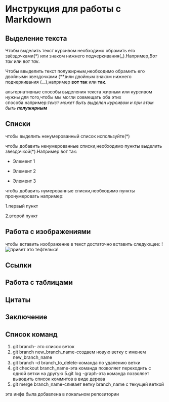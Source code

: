 # Инструкция для работы с Markdown

## Выделение текста

Чтобы выделить текст курсивом необходимо обрамить его звёздочками(*) или знаком нижнего подчеркивания(_).Например,*Вот так* или _вот так_.

Чтобы ввыделить текст полужирным,необходимо обрамить его двойными звездочками (**)или двойным знаком нижнего подчеркивания (__),например **вот так** или __так__.

альтернативные способы выделения текста жирным или курсивом нужны для того,чтобы мы могли совмещать оба этих способа.например:_текст может быть выделен курсивом и при этом быть **полужирным**_

## Списки
чтобы выделить ненумерованный список используйте(*)

чтобы добавить ненумерованные списки,необходимо пункты выделить звездочкой(*).Например вот так:
* Элемент 1

* Элемент 2

* Элемент 3

чтобы добавить нумерованные списки,необходимо пункты пронумеровать например:

1.первый пункт

2.второй пункт

## Работа с изображениями

чтобы вставить изображение в текст достаточно вставить следующее:
!
![привет это тефтелька!](котик.jpg)


## Ссылки

## Работа с таблицами

## Цитаты

## Заключение

## Список команд
1. git branch- это список веток
2. git branch new_branch_name-создаем новую ветку с именем new_branch_name
3. git branch -d branch_to_delete-команда по удалению ветки
4. git checkout branch_name-эта команда позволяет переходить с одной ветки на другую
5.git log -graph-эта команда позволяет выводить список коммитов в виде дерева 
6. git merge branch_name-сливает ветку branch_name с текущей веткой

эта инфа была добавлена в локальном репозитории